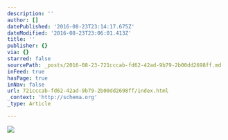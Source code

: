 ```yaml
---
description: ''
author: []
datePublished: '2016-08-23T23:14:17.675Z'
dateModified: '2016-08-23T23:06:01.413Z'
title: ''
publisher: {}
via: {}
starred: false
sourcePath: _posts/2016-08-23-721cccab-fd62-42ad-9b79-2b00dd2698ff.md
inFeed: true
hasPage: true
inNav: false
url: 721cccab-fd62-42ad-9b79-2b00dd2698ff/index.html
_context: 'http://schema.org'
_type: Article

---
```

![](https://the-grid-user-content.s3-us-west-2.amazonaws.com/a8baca3b-3963-4955-a9de-eeea7ea9b81f.jpg)